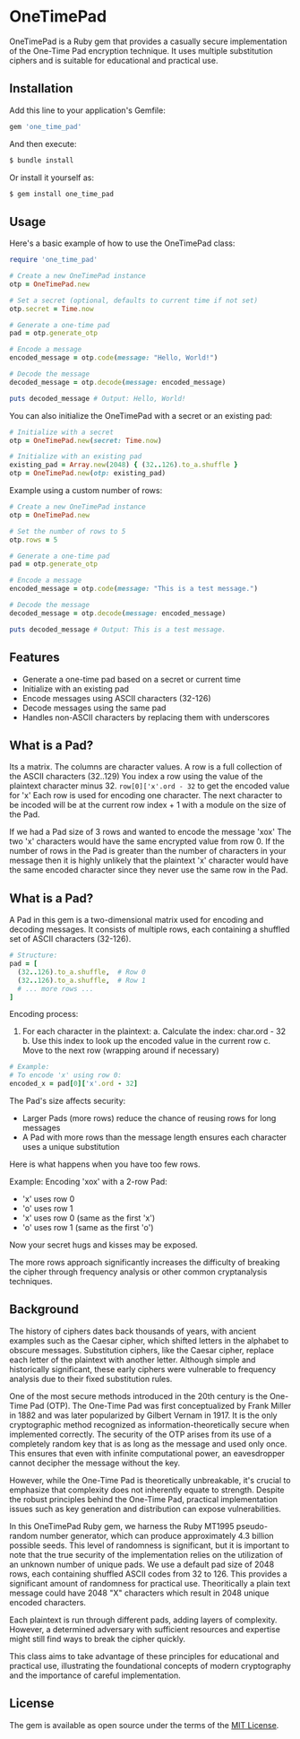 # OneTimePad

OneTimePad is a Ruby gem that provides a casually secure implementation of the One-Time Pad encryption technique. It uses multiple substitution ciphers and is suitable for educational and practical use.

## Installation

Add this line to your application's Gemfile:

```ruby
gem 'one_time_pad'
```

And then execute:

```bash
$ bundle install
```

Or install it yourself as:

```bash
$ gem install one_time_pad
```

## Usage

Here's a basic example of how to use the OneTimePad class:

```ruby
require 'one_time_pad'

# Create a new OneTimePad instance
otp = OneTimePad.new

# Set a secret (optional, defaults to current time if not set)
otp.secret = Time.now

# Generate a one-time pad
pad = otp.generate_otp

# Encode a message
encoded_message = otp.code(message: "Hello, World!")

# Decode the message
decoded_message = otp.decode(message: encoded_message)

puts decoded_message # Output: Hello, World!
```

You can also initialize the OneTimePad with a secret or an existing pad:

```ruby
# Initialize with a secret
otp = OneTimePad.new(secret: Time.now)

# Initialize with an existing pad
existing_pad = Array.new(2048) { (32..126).to_a.shuffle }
otp = OneTimePad.new(otp: existing_pad)
```

Example using a custom number of rows:

```ruby
# Create a new OneTimePad instance
otp = OneTimePad.new

# Set the number of rows to 5
otp.rows = 5

# Generate a one-time pad
pad = otp.generate_otp

# Encode a message
encoded_message = otp.code(message: "This is a test message.")

# Decode the message
decoded_message = otp.decode(message: encoded_message)

puts decoded_message # Output: This is a test message.
```

## Features

- Generate a one-time pad based on a secret or current time
- Initialize with an existing pad
- Encode messages using ASCII characters (32-126)
- Decode messages using the same pad
- Handles non-ASCII characters by replacing them with underscores

## What is a Pad?

Its a matrix.  The columns are character values.  A row is a full collection of the ASCII characters (32..129)  You index a row using the value of the plaintext character minus 32.  `row[0]['x'.ord - 32` to get the encoded value for 'x'  Each row is used for encoding one character.  The next character to be incoded will be at the current row index + 1 with a module on the size of the Pad.

If we had a Pad size of 3 rows and wanted to encode the message 'xox'  The two 'x' characters would have the same encrypted value from row 0.  If the number of rows in the Pad is greater than the number of characters in your message then it is highly unlikely that the plaintext 'x' character would have the same encoded character since they never use the same row in the Pad.

## What is a Pad?

A Pad in this gem is a two-dimensional matrix used for encoding and decoding messages. It consists of multiple rows, each containing a shuffled set of ASCII characters (32-126).

```ruby
# Structure:
pad = [
  (32..126).to_a.shuffle,  # Row 0
  (32..126).to_a.shuffle,  # Row 1
  # ... more rows ...
]
```

Encoding process:
1. For each character in the plaintext:
   a. Calculate the index: char.ord - 32
   b. Use this index to look up the encoded value in the current row
   c. Move to the next row (wrapping around if necessary)

```ruby
# Example:
# To encode 'x' using row 0:
encoded_x = pad[0]['x'.ord - 32]
```

The Pad's size affects security:
- Larger Pads (more rows) reduce the chance of reusing rows for long messages
- A Pad with more rows than the message length ensures each character uses a unique substitution

Here is what happens when you have too few rows.

Example:
Encoding 'xox' with a 2-row Pad:
- 'x' uses row 0
- 'o' uses row 1
- 'x' uses row 0 (same as the first 'x')
- 'o' uses row 1 (same as the first 'o')

Now your secret hugs and kisses may be exposed.

The more rows approach significantly increases the difficulty of breaking the cipher through frequency analysis or other common cryptanalysis techniques.

## Background

The history of ciphers dates back thousands of years, with ancient examples such as the Caesar cipher, which shifted letters in the alphabet to obscure messages. Substitution ciphers, like the Caesar cipher, replace each letter of the plaintext with another letter. Although simple and historically significant, these early ciphers were vulnerable to frequency analysis due to their fixed substitution rules.

One of the most secure methods introduced in the 20th century is the One-Time Pad (OTP). The One-Time Pad was first conceptualized by Frank Miller in 1882 and was later popularized by Gilbert Vernam in 1917. It is the only cryptographic method recognized as information-theoretically secure when implemented correctly. The security of the OTP arises from its use of a completely random key that is as long as the message and used only once. This ensures that even with infinite computational power, an eavesdropper cannot decipher the message without the key.

However, while the One-Time Pad is theoretically unbreakable, it's crucial to emphasize that complexity does not inherently equate to strength. Despite the robust principles behind the One-Time Pad, practical implementation issues such as key generation and distribution can expose vulnerabilities.

In this OneTimePad Ruby gem, we harness the Ruby MT1995 pseudo-random number generator, which can produce approximately 4.3 billion possible seeds. This level of randomness is significant, but it is important to note that the true security of the implementation relies on the utilization of an unknown number of unique pads. We use a default pad size of 2048 rows, each containing shuffled ASCII codes from 32 to 126. This provides a significant amount of randomness for practical use.  Theoritically a plain text message could have 2048 "X" characters which result in 2048 unique encoded characters.

Each plaintext is run through different pads, adding layers of complexity. However, a determined adversary with sufficient resources and expertise might still find ways to break the cipher quickly.

This class aims to take advantage of these principles for educational and practical use, illustrating the foundational concepts of modern cryptography and the importance of careful implementation.

## License

The gem is available as open source under the terms of the [MIT License](https://opensource.org/licenses/MIT).



